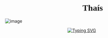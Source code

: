 <h1 align="center" style="font-family: Poppins;">
  👩🏻‍💻 Thaís
</h1>

![image](https://github.com/user-attachments/assets/4dad018d-2953-4b02-a709-d8cec81965df)

<p align="center">
  <a href="https://github.com/karlathais/readme-typing-svg">
    <img src="https://readme-typing-svg.demolab.com/?lines=Front-End%20web%20and%20app%20developer;Experienced%20UI%2FUX%20Designer;Always%20learning%20new%20things&font=Poppins&weight=700&center=true&width=500&height=50&color=EED6C4&vCenter=true&pause=1000&size=24" alt="Typing SVG">
  </a>
</p>


